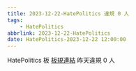 ```yaml
---
title: 2023-12-22-HatePolitics 違規 0 人
tags:
    - HatePolitics
abbrlink: 2023-12-22-HatePolitics
date: HatePolitics-2023-12-22 12:00:00
---
```

HatePolitics 板 [板規連結](https://www.ptt.cc/bbs/HatePolitics/M.1617115262.A.D60.html)
昨天違規 0 人
